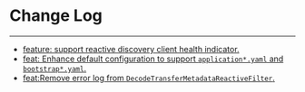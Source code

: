 # Change Log
---

- [feature: support reactive discovery client health indicator.](https://github.com/Tencent/spring-cloud-tencent/pull/983)
- [feat: Enhance default configuration to support `application*.yaml` and `bootstrap*.yaml`.](https://github.com/Tencent/spring-cloud-tencent/pull/985)
- [feat:Remove error log from `DecodeTransferMetadataReactiveFilter`.](https://github.com/Tencent/spring-cloud-tencent/pull/989)
